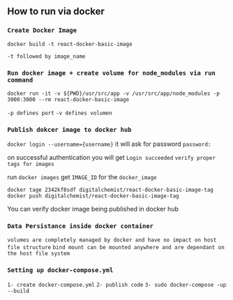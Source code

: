 
## How to run via docker

### `Create Docker Image`
`docker build -t react-docker-basic-image`

`-t followed by image_name`

### `Run docker image + create volume for node_modules via run command`
`docker run -it -v ${PWD}/usr/src/app -v /usr/src/app/node_modules -p 3000:3000 --rm react-docker-basic-image`

`-p defines port`
`-v defines volumen`

### `Publish dokcer image to docker hub`
`docker login --username={username}`
it will ask for password
`password:`

on successful authentication you will get `Login succeeded`
`verify proper tags for images`

run `docker images` get `IMAGE_ID` for the `docker_image`

`docker tage 2342kf8sdf digitalchemist/react-docker-basic-image-tag`
`docker push digitalchemist/react-docker-basic-image-tag`

You can verify docker image being published in docker hub


### `Data Persistance inside docker container`

`volumes are completely managed by docker and have no impact on host file structure`
`bind mount can be mounted anywhere and are dependant on the host file system`

### `Setting up docker-compose.yml`
`1- create docker-compose.yml`
`2- publish code`
`3- sudo docker-compose -up --build`